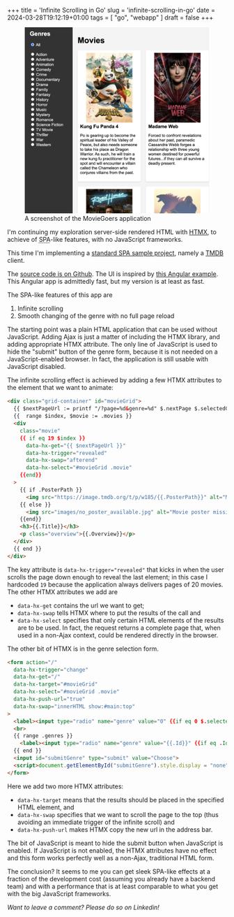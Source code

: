 +++
title = 'Infinite Scrolling in Go'
slug = 'infinite-scrolling-in-go'
date = 2024-03-28T19:12:19+01:00
tags = [
    "go",
    "webapp"
]
draft = false
+++

<figure>
  <img src="screenshot.png" alt="A screenshot of the MovieGoers application">
  <figcaption>A screenshot of the MovieGoers application</figcaption>
</figure>


I'm continuing my exploration server-side rendered HTML with [HTMX](https://htmx.org/ "&lt;&#x2F;&gt; htmx - high power tools for html"), to achieve of <abbr title="Single-Page Application">SPA</abbr>-like features, with no JavaScript frameworks.

This time I'm implementing a [standard SPA sample project](https://github.com/tastejs/movies/blob/main/spec.md "movies/spec.md at main · tastejs/movies · GitHub"), namely a [TMDB](https://www.themoviedb.org/ "The Movie Database (TMDB)") client.

The [source code is on Github](https://github.com/xpmatteo/moviegoers "GitHub - xpmatteo/moviegoers: An experiment in delivering a very fast webapp with HTMX").  The UI is inspired by [this Angular example](https://angular-movies-a12d3.web.app/list/category/popular "HubMovies").  This Angular app is admittedly fast, but my version is at least as fast.

The SPA-like features of this app are 
1. Infinite scrolling
2. Smooth changing of the genre with no full page reload

The starting point was a plain HTML application that can be used without JavaScript.  Adding Ajax is just a matter of including the HTMX library, and adding appropriate HTMX attribute.  The only line of JavaScript is used to hide the "submit" button of the genre form, because it is not needed on a JavaScript-enabled browser.  In fact, the application is still usable with JavaScript disabled.

The infinite scrolling effect is achieved by adding a few HTMX attributes to the element that we want to animate:

```html
<div class="grid-container" id="movieGrid">
  {{ $nextPageUrl := printf "/?page=%d&genre=%d" $.nextPage $.selectedGenre }}
  {{  range $index, $movie := .movies }}
  <div
    class="movie"
    {{ if eq 19 $index }}
      data-hx-get="{{ $nextPageUrl }}"
      data-hx-trigger="revealed"
      data-hx-swap="afterend"
      data-hx-select="#movieGrid .movie"
    {{end}}
  >
    {{ if .PosterPath }}
      <img src="https://image.tmdb.org/t/p/w185/{{.PosterPath}}" alt="Movie poster">
    {{ else }}
      <img src="images/no_poster_available.jpg" alt="Movie poster missing">
    {{end}}
    <h3>{{.Title}}</h3>
    <p class="overview">{{.Overview}}</p>
  </div>
  {{ end }}
</div>
```
The key attribute is `data-hx-trigger="revealed"` that kicks in when the user scrolls the page down enough to reveal the last element; in this case I hardcoded `19` because the application always delivers pages of 20 movies.  The other HTMX attributes we add are
* `data-hx-get` contains the url we want to get;
* `data-hx-swap` tells HTMX where to put the results of the call and
* `data-hx-select` specifies that only certain HTML elements of the results are to be used.  In fact, the request returns a complete page that, when used in a non-Ajax context, could be rendered directly in the browser.

The other bit of HTMX is in the genre selection form.
```html
<form action="/"
  data-hx-trigger="change"
  data-hx-get="/"
  data-hx-target="#movieGrid"
  data-hx-select="#movieGrid .movie"
  data-hx-push-url="true"
  data-hx-swap="innerHTML show:#main:top"
>
  <label><input type="radio" name="genre" value="0" {{if eq 0 $.selectedGenre}} checked="checked" {{end}}> All</label><br>
  <br>
  {{ range .genres }}
    <label><input type="radio" name="genre" value="{{.Id}}" {{if eq .Id $.selectedGenre}} checked="checked" {{end}}> {{.Name}}</label><br>
  {{ end }}
  <input id="submitGenre" type="submit" value="Choose">
  <script>document.getElementById("submitGenre").style.display = "none"</script>
</form>
```
Here we add two more HTMX attributes:
* `data-hx-target` means that the results should be placed in the specified HTML element, and
* `data-hx-swap` specifies that we want to scroll the page to the top (thus avoiding an immediate trigger of the infinite scroll) and
* `data-hx-push-url` makes HTMX copy the new url in the address bar.

The bit of JavaScript is meant to hide the submit button when JavaScript is enabled. If JavaScript is not enabled, the HTMX attributes have no effect and this form works perfectly well as a non-Ajax, traditional HTML form.  

The conclusion?  It seems to me you can get sleek SPA-like effects at a fraction of the development cost (assuming you already have a backend team) and with a  performance that is at least comparable to what you get with the big JavaScript frameworks.


*Want to leave a comment? Please do so on Linkedin!*
